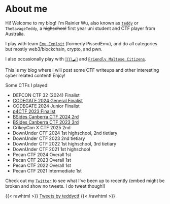 # About me

Hi! Welcome to my blog! I'm Rainier Wu, also known as [`teddy`](https://ctftime.org/user/114547) or `TheSavageTeddy`, a ~~highschool~~ first year uni student and CTF player from Australia.

I play with team [`Emu Exploit`](https://ctftime.org/team/160273) (formerly PissedEmu), and do all categories but mostly web3/blockchain, crypto, and pwn.

I also occasionally play with [`🤬🇫🇷🛹🐻`](https://ctftime.org/team/280849) and [`Friendly Maltese Citizens`](https://ctftime.org/team/220769).

This is my blog where I will post some CTF writeups and other interesting cyber related content! Enjoy!

Some CTFs I played:
- DEFCON CTF 32 (2024) Finalist
- [CODEGATE 2024 General Finalist](./featured/codegate-finals-2025/)
- CODEGATE 2024 Junior Finalist
- [p4CTF 2023 Finalist](./featured/p4ctf-finals-2023/)
- [BSides Canberra CTF 2024 2rd](./featured/bsides-canberra-ctf-2024/)
- [BSides Canberra CTF 2023 3rd](./featured/bsides-canberra-ctf-2023/)
- CrikeyCon X CTF 2025 2nd
- DownUnder CTF 2024 1st highschool, 2nd tietiary
- DownUnder CTF 2023 2nd tietiary
- DownUnder CTF 2022 1st highschool, 3rd tietiary
- DownUnder CTF 2021 1st highschool
- Pecan CTF 2024 Overall 1st
- Pecan CTF 2023 Overall 1st
- Pecan CTF 2022 Overall 1st
- Pecan CTF 2021 Intermediate 1st

Check out my [`Twitter`](https://twitter.com/teddyctf) to see what I've been up to recently (embed might be broken and show no tweets. I do tweet though!)

{{< rawhtml >}}
<a class="twitter-timeline" href="https://twitter.com/teddyctf?ref_src=twsrc%5Etfw">Tweets by teddyctf</a> <script async src="https://platform.twitter.com/widgets.js" charset="utf-8"></script>
{{< /rawhtml >}}
